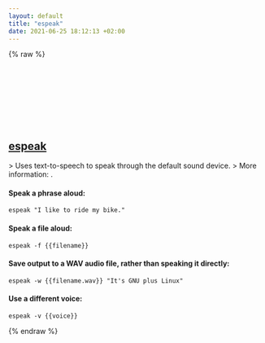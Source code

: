 ```yaml
---
layout: default
title: "espeak"
date: 2021-06-25 18:12:13 +02:00
---
```

{% raw %}
<h2 id="espeak">
  <a href="/en/common/espeak.html">espeak</a> <a href="#espeak"><svg class="icon">
    <use href="/assets/images/unicode_sprite.svg#link" />
  </svg></a>
</h2>
> Uses text-to-speech to speak through the default sound device.
> More information: <http://espeak.sourceforge.net>.

#### Speak a phrase aloud:
```shell
espeak "I like to ride my bike."
```
#### Speak a file aloud:
```shell
espeak -f {{filename}}
```
#### Save output to a WAV audio file, rather than speaking it directly:
```shell
espeak -w {{filename.wav}} "It's GNU plus Linux"
```
#### Use a different voice:
```shell
espeak -v {{voice}}
```
{% endraw %}